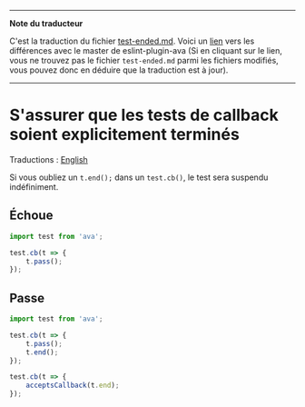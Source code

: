 ___
**Note du traducteur**

C'est la traduction du fichier [test-ended.md](https://github.com/avajs/eslint-plugin-ava/blob/master/docs/rules/test-ended.md). Voici un [lien](https://github.com/avajs/eslint-plugin-ava/compare/216cd688cded0f2b79f3f652dc2eb43353f08fc4...master#diff-1a18b5ae66bcbafffe3be0ff7f18fa26) vers les différences avec le master de eslint-plugin-ava (Si en cliquant sur le lien, vous ne trouvez pas le fichier `test-ended.md` parmi les fichiers modifiés, vous pouvez donc en déduire que la traduction est à jour).
___
# S'assurer que les tests de callback soient explicitement terminés

Traductions : [English](https://github.com/avajs/eslint-plugin-ava/blob/master/docs/rules/test-ended.md)

Si vous oubliez un `t.end();` dans un `test.cb()`, le test sera suspendu indéfiniment.


## Échoue

```js
import test from 'ava';

test.cb(t => {
	t.pass();
});
```


## Passe

```js
import test from 'ava';

test.cb(t => {
	t.pass();
	t.end();
});

test.cb(t => {
	acceptsCallback(t.end);
});
```
